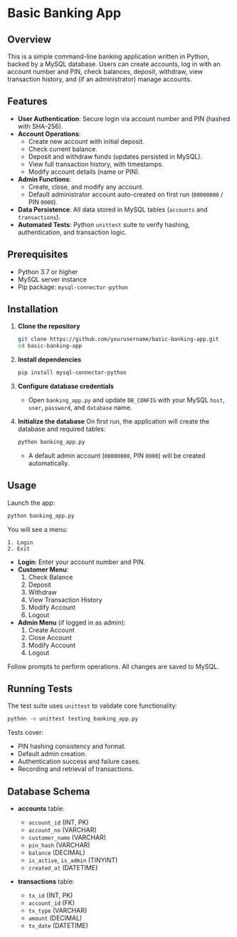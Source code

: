 # Basic Banking App

## Overview

This is a simple command-line banking application written in Python, backed by a MySQL database. Users can create accounts, log in with an account number and PIN, check balances, deposit, withdraw, view transaction history, and (if an administrator) manage accounts.

## Features

- **User Authentication**: Secure login via account number and PIN (hashed with SHA-256).
- **Account Operations**:
  - Create new account with initial deposit.
  - Check current balance.
  - Deposit and withdraw funds (updates persisted in MySQL).
  - View full transaction history, with timestamps.
  - Modify account details (name or PIN).
- **Admin Functions**:
  - Create, close, and modify any account.
  - Default administrator account auto-created on first run (`00000000` / PIN `0000`).
- **Data Persistence**: All data stored in MySQL tables (`accounts` and `transactions`).
- **Automated Tests**: Python `unittest` suite to verify hashing, authentication, and transaction logic.

## Prerequisites

- Python 3.7 or higher
- MySQL server instance
- Pip package: `mysql-connector-python`

## Installation

1. **Clone the repository**
   ```bash
   git clone https://github.com/yourusername/basic-banking-app.git
   cd basic-banking-app
   ```

2. **Install dependencies**
   ```bash
   pip install mysql-connector-python
   ```

3. **Configure database credentials**
   - Open `banking_app.py` and update `DB_CONFIG` with your MySQL `host`, `user`, `password`, and `database` name.

4. **Initialize the database**
   On first run, the application will create the database and required tables:
   ```bash
   python banking_app.py
   ```
   - A default admin account (`00000000`, PIN `0000`) will be created automatically.

## Usage

Launch the app:
```bash
python banking_app.py
```

You will see a menu:
```
1. Login
2. Exit
```

- **Login**: Enter your account number and PIN.
- **Customer Menu**:
  1. Check Balance
  2. Deposit
  3. Withdraw
  4. View Transaction History
  5. Modify Account
  6. Logout
- **Admin Menu** (if logged in as admin):
  1. Create Account
  2. Close Account
  3. Modify Account
  4. Logout

Follow prompts to perform operations. All changes are saved to MySQL.

## Running Tests

The test suite uses `unittest` to validate core functionality:

```bash
python -m unittest testing_banking_app.py
```

Tests cover:
- PIN hashing consistency and format.
- Default admin creation.
- Authentication success and failure cases.
- Recording and retrieval of transactions.

## Database Schema

- **accounts** table:
  - `account_id` (INT, PK)
  - `account_no` (VARCHAR)
  - `customer_name` (VARCHAR)
  - `pin_hash` (VARCHAR)
  - `balance` (DECIMAL)
  - `is_active`, `is_admin` (TINYINT)
  - `created_at` (DATETIME)

- **transactions** table:
  - `tx_id` (INT, PK)
  - `account_id` (FK)
  - `tx_type` (VARCHAR)
  - `amount` (DECIMAL)
  - `tx_date` (DATETIME)

